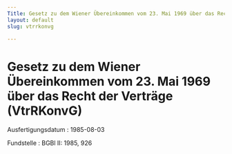 ```yaml
---
Title: Gesetz zu dem Wiener Übereinkommen vom 23. Mai 1969 über das Recht der Verträge
layout: default
slug: vtrrkonvg

---
```


# Gesetz zu dem Wiener Übereinkommen vom 23. Mai 1969 über das Recht der Verträge (VtrRKonvG)

Ausfertigungsdatum
:   1985-08-03

Fundstelle
:   BGBl II: 1985, 926

